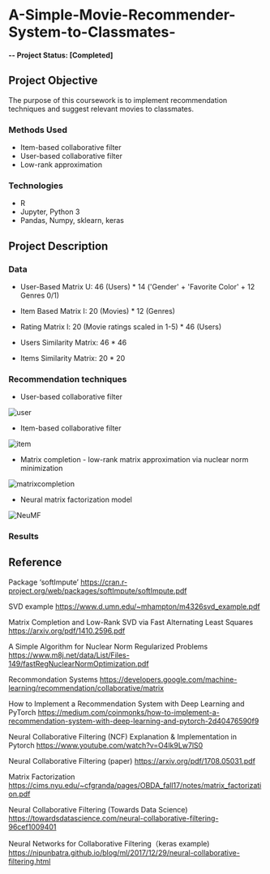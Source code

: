 # A-Simple-Movie-Recommender-System-to-Classmates-

#### -- Project Status: [Completed]

## Project Objective

The purpose of this coursework is to implement recommendation techniques and suggest relevant movies to classmates.

### Methods Used
* Item-based collaborative filter 
* User-based collaborative filter 
* Low-rank approximation

### Technologies
* R
* Jupyter, Python 3
* Pandas, Numpy, sklearn, keras

## Project Description

### Data 

* User-Based Matrix U: 46 (Users) * 14 ('Gender' + 'Favorite Color' + 12 Genres 0/1)
* Item Based Matrix I: 20 (Movies) * 12 (Genres)
* Rating Matrix l: 20 (Movie ratings scaled in 1-5) * 46 (Users)

* Users Similarity Matrix: 46 * 46
* Items Similarity Matrix: 20 * 20

### Recommendation techniques

* User-based collaborative filter 

![user](https://user-images.githubusercontent.com/49653689/95283857-b9930200-082a-11eb-8ed3-fc1ef52e68b3.png)

* Item-based collaborative filter 

![item](https://user-images.githubusercontent.com/49653689/95283871-bef04c80-082a-11eb-97b6-18cd2db35a65.png)

* Matrix completion - low-rank matrix approximation via nuclear norm minimization

![matrixcompletion](https://user-images.githubusercontent.com/49653689/95283874-c1eb3d00-082a-11eb-92bc-403cf2b50a9e.png)

* Neural matrix factorization model

![NeuMF](https://user-images.githubusercontent.com/49653689/95661480-b4210a80-0afd-11eb-843b-5f26d2236d00.png)

### Results



## Reference

Package ‘softImpute’ 
https://cran.r-project.org/web/packages/softImpute/softImpute.pdf

SVD example 
https://www.d.umn.edu/~mhampton/m4326svd_example.pdf

Matrix Completion and Low-Rank SVD via Fast Alternating Least Squares
https://arxiv.org/pdf/1410.2596.pdf

A Simple Algorithm for Nuclear Norm Regularized Problems 
https://www.m8j.net/data/List/Files-149/fastRegNuclearNormOptimization.pdf

Recommondation Systems
https://developers.google.com/machine-learning/recommendation/collaborative/matrix

How to Implement a Recommendation System with Deep Learning and PyTorch
https://medium.com/coinmonks/how-to-implement-a-recommendation-system-with-deep-learning-and-pytorch-2d40476590f9

Neural Collaborative Filtering (NCF) Explanation & Implementation in Pytorch
https://www.youtube.com/watch?v=O4lk9Lw7lS0

Neural Collaborative Filtering (paper)
https://arxiv.org/pdf/1708.05031.pdf

Matrix Factorization
https://cims.nyu.edu/~cfgranda/pages/OBDA_fall17/notes/matrix_factorization.pdf

Neural Collaborative Filtering (Towards Data Science)
https://towardsdatascience.com/neural-collaborative-filtering-96cef1009401

Neural Networks for Collaborative Filtering（keras example) 
https://nipunbatra.github.io/blog/ml/2017/12/29/neural-collaborative-filtering.html
